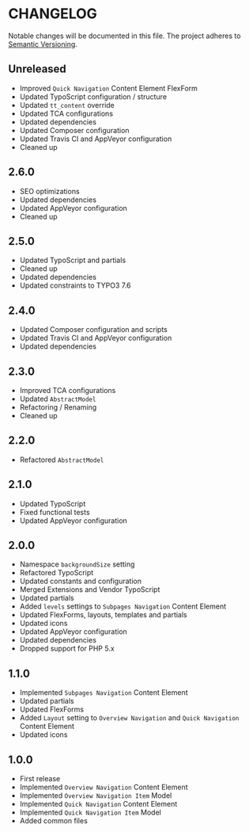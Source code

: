 CHANGELOG
=========

Notable changes will be documented in this file. The project adheres to [Semantic Versioning].

Unreleased
----------

* Improved `Quick Navigation` Content Element FlexForm
* Updated TypoScript configuration / structure
* Updated `tt_content` override
* Updated TCA configurations
* Updated dependencies
* Updated Composer configuration
* Updated Travis CI and AppVeyor configuration
* Cleaned up

2.6.0
-----

* SEO optimizations
* Updated dependencies
* Updated AppVeyor configuration
* Cleaned up

2.5.0
-----

* Updated TypoScript and partials
* Cleaned up
* Updated dependencies
* Updated constraints to TYPO3 7.6

2.4.0
-----

* Updated Composer configuration and scripts
* Updated Travis CI and AppVeyor configuration
* Updated dependencies

2.3.0
-----

* Improved TCA configurations
* Updated `AbstractModel`
* Refactoring / Renaming
* Cleaned up

2.2.0
-----

* Refactored `AbstractModel`

2.1.0
-----

* Updated TypoScript
* Fixed functional tests
* Updated AppVeyor configuration

2.0.0
-----

* Namespace `backgroundSize` setting
* Refactored TypoScript
* Updated constants and configuration
* Merged Extensions and Vendor TypoScript
* Updated partials
* Added `levels` settings to `Subpages Navigation` Content Element
* Updated FlexForms, layouts, templates and partials
* Updated icons
* Updated AppVeyor configuration
* Updated dependencies
* Dropped support for PHP 5.x

1.1.0
-----

* Implemented `Subpages Navigation` Content Element
* Updated partials
* Updated FlexForms
* Added `Layout` setting to `Overview Navigation` and `Quick Navigation` Content Element
* Updated icons

1.0.0
-----

* First release
* Implemented `Overview Navigation` Content Element
* Implemented `Overview Navigation Item` Model
* Implemented `Quick Navigation` Content Element
* Implemented `Quick Navigation Item` Model
* Added common files

[Semantic Versioning]: http://semver.org "Semantic Versioning"

